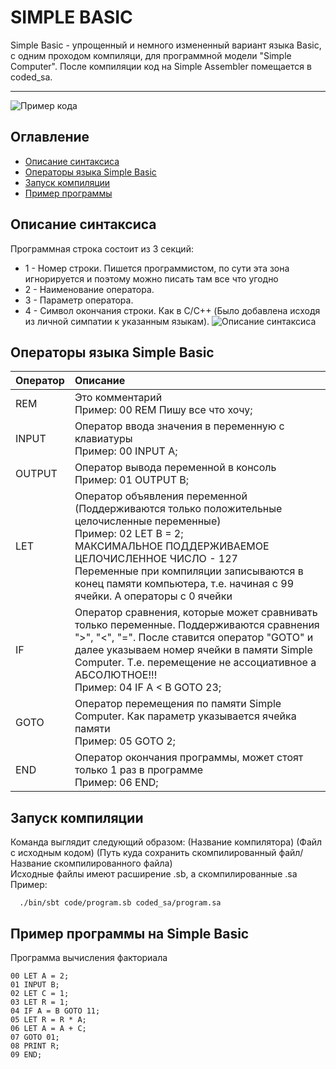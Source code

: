 # SIMPLE BASIC
Simple Basic - упрощенный и немного измененный вариант языка Basic, с одним проходом компиляци, для программной модели "Simple Computer". После компиляции код на Simple Assembler помещается в coded_sa.
___
![Пример кода](https://ie.wampi.ru/2022/08/31/PRIMER-KODA-NA-Simple-Basic_1.jpg)
## Оглавление
- [Описание синтаксиса](#Описание-синтаксиса)
- [Операторы языка Simple Basic](#Операторы-языка-Simple-Basic)
- [Запуск компиляции](#Запуск-компиляции)
- [Пример программы](#Пример-программы-на-Simple-Basic)
## Описание синтаксиса
Программная строка состоит из 3 секций:
- 1 - Номер строки. Пишется программистом, по сути эта зона игнорируется и поэтому можно писать там все что угодно
- 2 - Наименование оператора.
- 3 - Параметр оператора.
- 4 - Символ окончания строки. Как в C/C++ (Было добавлена исходя из личной симпатии к указанным языкам).
![Описание синтаксиса](https://im.wampi.ru/2022/08/31/PRIMER-KODA-NA-Simple-Basic_2.jpg)

## Операторы языка Simple Basic
|Оператор|Описание|
|:------|:-------|
|REM|Это комментарий<br />Пример: 00 REM Пишу все что хочу;|
|INPUT|Оператор ввода значения в переменную с клавиатуры<br />Пример: 00 INPUT A;|
|OUTPUT|Оператор вывода переменной в консоль<br />Пример: 01 OUTPUT B;|
|LET|Оператор объявления переменной (Поддерживаются только положительные целочисленные переменные)<br />Пример: 02 LET B = 2;<br />МАКСИМАЛЬНОЕ ПОДДЕРЖИВАЕМОЕ ЦЕЛОЧИСЛЕННОЕ ЧИСЛО - 127<br /> Переменные при компиляции записываются в конец памяти компьютера, т.е. начиная с 99 ячейки. А операторы с 0 ячейки|
|IF|Оператор сравнения, которые может сравнивать только переменные. Поддерживаются сравнения ">", "<", "=". После ставится оператор "GOTO" и далее указываем номер ячейки в памяти Simple Computer. Т.е. перемещение не ассоциативное а АБСОЛЮТНОЕ!!!<br />Пример: 04 IF A < B GOTO 23;|
|GOTO|Оператор перемещения по памяти Simple Computer. Как параметр указывается ячейка памяти<br /> Пример: 05 GOTO 2;|
|END|Оператор окончания программы, может стоят только 1 раз в программе<br /> Пример: 06 END;|
## Запуск компиляции
Команда выглядит следующий образом: (Название компилятора) (Файл с исходным кодом) (Путь куда сохранить скомпилированный файл/Название скомпилированного файла) <br /> Исходные файлы имеют расширение .sb, а скомпилированные .sa 
<br />Пример:
```
  ./bin/sbt code/program.sb coded_sa/program.sa
```
## Пример программы на Simple Basic
Программа вычисления факториала
```basic
00 LET A = 2;
01 INPUT B;
02 LET C = 1;
03 LET R = 1;
04 IF A = B GOTO 11;
05 LET R = R * A;
06 LET A = A + C;
07 GOTO 01;
08 PRINT R;
09 END;
```
